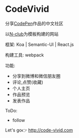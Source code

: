 # CodeVivid
分享[CodePen](codpen.io)作品的中文社区


以[N-club](https://github.com/nswbmw/N-club)为模板构建的网站

框架: Koa | Semantic-UI | React.js

构建工具: webpack

功能:
- 分享到微博和微信朋友圈 
- 评论,点赞(收藏)
- 个人主页
- 作品预览
- 发表作品

ToDo:
- follow

Let's go:point_right: http://code-vivid.com
